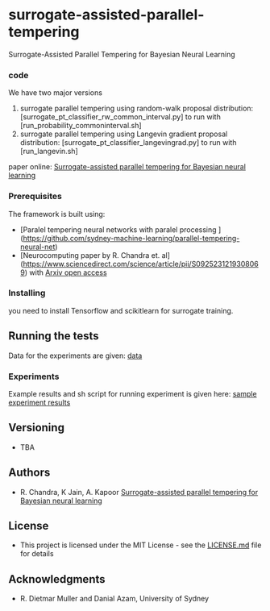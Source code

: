 # surrogate-assisted-parallel-tempering
Surrogate-Assisted Parallel Tempering for Bayesian Neural Learning

### code

We have two major versions 

1. surrogate parallel tempering using random-walk proposal distribution: [surrogate_pt_classifier_rw_common_interval.py] to run with [run_probability_commoninterval.sh]
2. surrogate parallel tempering using Langevin gradient proposal distribution: [surrogate_pt_classifier_langevingrad.py] to run with [run_langevin.sh]

paper online: [Surrogate-assisted parallel tempering for Bayesian neural learning](https://arxiv.org/abs/1811.08687)



### Prerequisites

The framework is built using: 

* [Paralel tempering neural networks with paralel processing ] (https://github.com/sydney-machine-learning/parallel-tempering-neural-net)
* [Neurocomputing paper by R. Chandra et. al] (https://www.sciencedirect.com/science/article/pii/S0925231219308069) with  [Arxiv open access](https://arxiv.org/abs/1811.04343)

### Installing


you   need to install  Tensorflow and scikitlearn for surrogate training. 

## Running the tests

Data for the experiments are given: [data](https://github.com/sydney-machine-learning/surrogate-assisted-parallel-tempering/tree/master/DATA)

###  Experiments 

Example results and sh script for running experiment is given here: [sample experiment results](https://github.com/sydney-machine-learning/surrogate-assisted-parallel-tempering/tree/master/experiments)

 
 
 

## Versioning
 
* TBA

## Authors
 
* R. Chandra, K Jain, A. Kapoor [Surrogate-assisted parallel tempering for Bayesian neural learning](https://arxiv.org/abs/1811.08687)

## License

* This project is licensed under the MIT License - see the [LICENSE.md](LICENSE.md) file for details

## Acknowledgments

* R. Dietmar Muller and Danial Azam, University of Sydney
